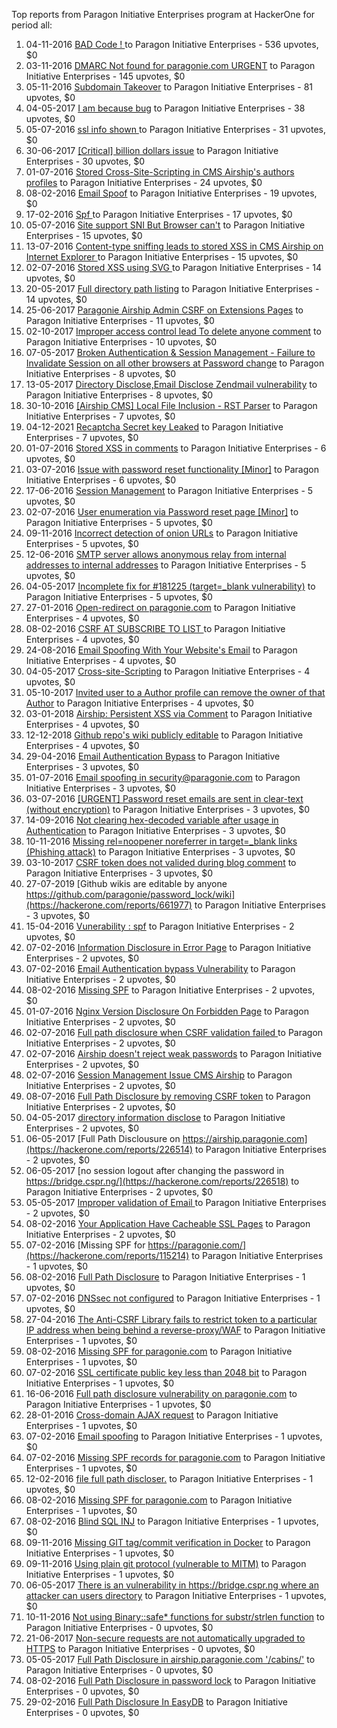 Top reports from Paragon Initiative Enterprises program at HackerOne for period all:

1. 04-11-2016 [BAD Code ! ](https://hackerone.com/reports/180074) to Paragon Initiative Enterprises - 536 upvotes, $0
2. 03-11-2016 [DMARC  Not found for paragonie.com   URGENT](https://hackerone.com/reports/179828) to Paragon Initiative Enterprises - 145 upvotes, $0
3. 05-11-2016 [Subdomain Takeover](https://hackerone.com/reports/180393) to Paragon Initiative Enterprises - 81 upvotes, $0
4. 04-05-2017 [I am because bug](https://hackerone.com/reports/226094) to Paragon Initiative Enterprises - 38 upvotes, $0
5. 05-07-2016 [ssl info shown ](https://hackerone.com/reports/149369) to Paragon Initiative Enterprises - 31 upvotes, $0
6. 30-06-2017 [[Critical] billion dollars issue](https://hackerone.com/reports/244836) to Paragon Initiative Enterprises - 30 upvotes, $0
7. 01-07-2016 [Stored Cross-Site-Scripting in CMS Airship's  authors profiles](https://hackerone.com/reports/148741) to Paragon Initiative Enterprises - 24 upvotes, $0
8. 08-02-2016 [Email Spoof](https://hackerone.com/reports/115452) to Paragon Initiative Enterprises - 19 upvotes, $0
9. 17-02-2016 [Spf ](https://hackerone.com/reports/116927) to Paragon Initiative Enterprises - 17 upvotes, $0
10. 05-07-2016 [Site support SNI But Browser can't](https://hackerone.com/reports/149442) to Paragon Initiative Enterprises - 15 upvotes, $0
11. 13-07-2016 [Content-type sniffing leads to stored XSS in CMS Airship on Internet Explorer ](https://hackerone.com/reports/151231) to Paragon Initiative Enterprises - 15 upvotes, $0
12. 02-07-2016 [Stored XSS using  SVG ](https://hackerone.com/reports/148853) to Paragon Initiative Enterprises - 14 upvotes, $0
13. 20-05-2017 [Full directory path listing](https://hackerone.com/reports/230098) to Paragon Initiative Enterprises - 14 upvotes, $0
14. 25-06-2017 [Paragonie Airship Admin CSRF on Extensions Pages](https://hackerone.com/reports/243094) to Paragon Initiative Enterprises - 11 upvotes, $0
15. 02-10-2017 [Improper access control lead  To delete anyone comment](https://hackerone.com/reports/273805) to Paragon Initiative Enterprises - 10 upvotes, $0
16. 07-05-2017 [Broken Authentication & Session Management - Failure to Invalidate Session on all other browsers at Password change](https://hackerone.com/reports/226712) to Paragon Initiative Enterprises - 8 upvotes, $0
17. 13-05-2017 [Directory Disclose,Email Disclose Zendmail vulnerability](https://hackerone.com/reports/228112) to Paragon Initiative Enterprises - 8 upvotes, $0
18. 30-10-2016 [[Airship CMS] Local File Inclusion - RST Parser](https://hackerone.com/reports/179034) to Paragon Initiative Enterprises - 7 upvotes, $0
19. 04-12-2021 [Recaptcha Secret key Leaked](https://hackerone.com/reports/1416665) to Paragon Initiative Enterprises - 7 upvotes, $0
20. 01-07-2016 [Stored XSS in comments](https://hackerone.com/reports/148751) to Paragon Initiative Enterprises - 6 upvotes, $0
21. 03-07-2016 [Issue with password reset functionality [Minor]](https://hackerone.com/reports/149027) to Paragon Initiative Enterprises - 6 upvotes, $0
22. 17-06-2016 [Session Management](https://hackerone.com/reports/145300) to Paragon Initiative Enterprises - 5 upvotes, $0
23. 02-07-2016 [User enumeration  via Password reset page [Minor]](https://hackerone.com/reports/148911) to Paragon Initiative Enterprises - 5 upvotes, $0
24. 09-11-2016 [Incorrect detection of onion URLs](https://hackerone.com/reports/181210) to Paragon Initiative Enterprises - 5 upvotes, $0
25. 12-06-2016 [SMTP server allows anonymous relay from internal addresses to internal addresses](https://hackerone.com/reports/144385) to Paragon Initiative Enterprises - 5 upvotes, $0
26. 04-05-2017 [Incomplete fix for #181225 (target=_blank vulnerability)](https://hackerone.com/reports/226104) to Paragon Initiative Enterprises - 5 upvotes, $0
27. 27-01-2016 [Open-redirect on paragonie.com](https://hackerone.com/reports/113112) to Paragon Initiative Enterprises - 4 upvotes, $0
28. 08-02-2016 [CSRF  AT SUBSCRIBE TO LIST ](https://hackerone.com/reports/115323) to Paragon Initiative Enterprises - 4 upvotes, $0
29. 24-08-2016 [Email Spoofing With Your Website's Email](https://hackerone.com/reports/163156) to Paragon Initiative Enterprises - 4 upvotes, $0
30. 04-05-2017 [Cross-site-Scripting](https://hackerone.com/reports/226203) to Paragon Initiative Enterprises - 4 upvotes, $0
31. 05-10-2017 [Invited user to a Author profile can remove the owner of that Author](https://hackerone.com/reports/274541) to Paragon Initiative Enterprises - 4 upvotes, $0
32. 03-01-2018 [Airship: Persistent XSS via Comment](https://hackerone.com/reports/301973) to Paragon Initiative Enterprises - 4 upvotes, $0
33. 12-12-2018 [Github repo's wiki publicly editable](https://hackerone.com/reports/461429) to Paragon Initiative Enterprises - 4 upvotes, $0
34. 29-04-2016 [Email Authentication Bypass](https://hackerone.com/reports/135283) to Paragon Initiative Enterprises - 3 upvotes, $0
35. 01-07-2016 [Email spoofing in security@paragonie.com](https://hackerone.com/reports/148763) to Paragon Initiative Enterprises - 3 upvotes, $0
36. 03-07-2016 [[URGENT] Password reset emails are sent in clear-text (without encryption)](https://hackerone.com/reports/149028) to Paragon Initiative Enterprises - 3 upvotes, $0
37. 14-09-2016 [Not clearing hex-decoded variable after usage in Authentication](https://hackerone.com/reports/168293) to Paragon Initiative Enterprises - 3 upvotes, $0
38. 10-11-2016 [Missing rel=noopener noreferrer in target=_blank links (Phishing attack)](https://hackerone.com/reports/181225) to Paragon Initiative Enterprises - 3 upvotes, $0
39. 03-10-2017 [CSRF token does not valided during blog comment](https://hackerone.com/reports/273998) to Paragon Initiative Enterprises - 3 upvotes, $0
40. 27-07-2019 [Github wikis are editable by anyone https://github.com/paragonie/password_lock/wiki](https://hackerone.com/reports/661977) to Paragon Initiative Enterprises - 3 upvotes, $0
41. 15-04-2016 [Vunerability : spf](https://hackerone.com/reports/130990) to Paragon Initiative Enterprises - 2 upvotes, $0
42. 07-02-2016 [Information Disclosure in Error Page](https://hackerone.com/reports/115219) to Paragon Initiative Enterprises - 2 upvotes, $0
43. 07-02-2016 [Email Authentication bypass Vulnerability](https://hackerone.com/reports/115245) to Paragon Initiative Enterprises - 2 upvotes, $0
44. 08-02-2016 [Missing SPF](https://hackerone.com/reports/115294) to Paragon Initiative Enterprises - 2 upvotes, $0
45. 01-07-2016 [Nginx Version Disclosure On Forbidden Page](https://hackerone.com/reports/148768) to Paragon Initiative Enterprises - 2 upvotes, $0
46. 02-07-2016 [Full path disclosure when CSRF validation failed ](https://hackerone.com/reports/148890) to Paragon Initiative Enterprises - 2 upvotes, $0
47. 02-07-2016 [Airship doesn't reject weak passwords](https://hackerone.com/reports/148903) to Paragon Initiative Enterprises - 2 upvotes, $0
48. 02-07-2016 [Session Management Issue CMS Airship](https://hackerone.com/reports/148914) to Paragon Initiative Enterprises - 2 upvotes, $0
49. 08-07-2016 [Full Path Disclosure by removing CSRF token](https://hackerone.com/reports/150018) to Paragon Initiative Enterprises - 2 upvotes, $0
50. 04-05-2017 [directory information disclose](https://hackerone.com/reports/226212) to Paragon Initiative Enterprises - 2 upvotes, $0
51. 06-05-2017 [Full Path Disclousure on https://airship.paragonie.com](https://hackerone.com/reports/226514) to Paragon Initiative Enterprises - 2 upvotes, $0
52. 06-05-2017 [no session logout after changing the password  in https://bridge.cspr.ng/](https://hackerone.com/reports/226518) to Paragon Initiative Enterprises - 2 upvotes, $0
53. 05-05-2017 [Improper validation of Email ](https://hackerone.com/reports/226334) to Paragon Initiative Enterprises - 2 upvotes, $0
54. 08-02-2016 [Your Application Have Cacheable SSL Pages](https://hackerone.com/reports/115296) to Paragon Initiative Enterprises - 2 upvotes, $0
55. 07-02-2016 [Missing SPF for https://paragonie.com/](https://hackerone.com/reports/115214) to Paragon Initiative Enterprises - 1 upvotes, $0
56. 08-02-2016 [Full Path Disclosure](https://hackerone.com/reports/115337) to Paragon Initiative Enterprises - 1 upvotes, $0
57. 07-02-2016 [DNSsec not configured](https://hackerone.com/reports/115246) to Paragon Initiative Enterprises - 1 upvotes, $0
58. 27-04-2016 [The Anti-CSRF Library fails to restrict token to a particular IP address when being behind a reverse-proxy/WAF](https://hackerone.com/reports/134894) to Paragon Initiative Enterprises - 1 upvotes, $0
59. 08-02-2016 [Missing SPF for paragonie.com](https://hackerone.com/reports/115315) to Paragon Initiative Enterprises - 1 upvotes, $0
60. 07-02-2016 [SSL certificate public key less than 2048 bit](https://hackerone.com/reports/115271) to Paragon Initiative Enterprises - 1 upvotes, $0
61. 16-06-2016 [Full path disclosure vulnerability on paragonie.com](https://hackerone.com/reports/145260) to Paragon Initiative Enterprises - 1 upvotes, $0
62. 28-01-2016 [Cross-domain AJAX request](https://hackerone.com/reports/113339) to Paragon Initiative Enterprises - 1 upvotes, $0
63. 07-02-2016 [Email spoofing](https://hackerone.com/reports/115232) to Paragon Initiative Enterprises - 1 upvotes, $0
64. 07-02-2016 [Missing SPF records for paragonie.com](https://hackerone.com/reports/115250) to Paragon Initiative Enterprises - 1 upvotes, $0
65. 12-02-2016 [file full path discloser.](https://hackerone.com/reports/116057) to Paragon Initiative Enterprises - 1 upvotes, $0
66. 08-02-2016 [Missing SPF for paragonie.com](https://hackerone.com/reports/115390) to Paragon Initiative Enterprises - 1 upvotes, $0
67. 08-02-2016 [Blind SQL INJ](https://hackerone.com/reports/115304) to Paragon Initiative Enterprises - 1 upvotes, $0
68. 09-11-2016 [Missing GIT tag/commit verification in Docker](https://hackerone.com/reports/181212) to Paragon Initiative Enterprises - 1 upvotes, $0
69. 09-11-2016 [Using plain git protocol (vulnerable to MITM)](https://hackerone.com/reports/181214) to Paragon Initiative Enterprises - 1 upvotes, $0
70. 06-05-2017 [There is an vulnerability in https://bridge.cspr.ng where an attacker can users directory](https://hackerone.com/reports/226505) to Paragon Initiative Enterprises - 1 upvotes, $0
71. 10-11-2016 [Not using Binary::safe* functions for substr/strlen function](https://hackerone.com/reports/181315) to Paragon Initiative Enterprises - 0 upvotes, $0
72. 21-06-2017 [Non-secure requests are not automatically upgraded to HTTPS](https://hackerone.com/reports/241950) to Paragon Initiative Enterprises - 0 upvotes, $0
73. 05-05-2017 [Full Path Disclosure in airship.paragonie.com '/cabins/'](https://hackerone.com/reports/226343) to Paragon Initiative Enterprises - 0 upvotes, $0
74. 08-02-2016 [Full Path Disclosure in password lock](https://hackerone.com/reports/115422) to Paragon Initiative Enterprises - 0 upvotes, $0
75. 29-02-2016 [Full Path Disclosure In EasyDB](https://hackerone.com/reports/119494) to Paragon Initiative Enterprises - 0 upvotes, $0
